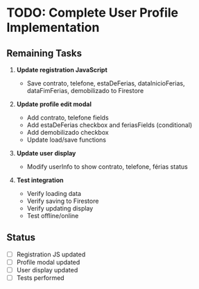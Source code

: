 # TODO: Complete User Profile Implementation

## Remaining Tasks

1. **Update registration JavaScript**
   - Save contrato, telefone, estaDeFerias, dataInicioFerias, dataFimFerias, demobilizado to Firestore

2. **Update profile edit modal**
   - Add contrato, telefone fields
   - Add estaDeFerias checkbox and feriasFields (conditional)
   - Add demobilizado checkbox
   - Update load/save functions

3. **Update user display**
   - Modify userInfo to show contrato, telefone, férias status

4. **Test integration**
   - Verify loading data
   - Verify saving to Firestore
   - Verify updating display
   - Test offline/online

## Status
- [ ] Registration JS updated
- [ ] Profile modal updated
- [ ] User display updated
- [ ] Tests performed
